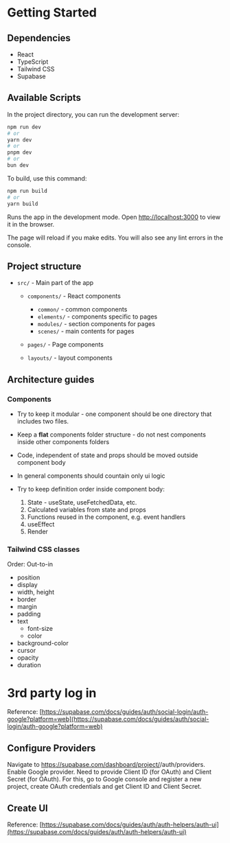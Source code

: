 # Getting Started

## Dependencies

- React
- TypeScript
- Tailwind CSS
- Supabase

## Available Scripts

In the project directory, you can run the development server:

```bash
npm run dev
# or
yarn dev
# or
pnpm dev
# or
bun dev
```

To build, use this command:

```bash
npm run build
# or
yarn build
```

Runs the app in the development mode.
Open [http://localhost:3000](http://localhost:3000) to view it in the browser.

The page will reload if you make edits.
You will also see any lint errors in the console.

## Project structure

- `src/` - Main part of the app

  - `components/` - React components

    - `common/` - common components
    - `elements/` - components specific to pages
    - `modules/` - section components for pages
    - `scenes/` - main contents for pages

  - `pages/` - Page components
  - `layouts/` - layout components

## Architecture guides

### Components

- Try to keep it modular - one component should be one directory that includes two files.

- Keep a **flat** components folder structure - do not nest components inside other components folders

- Code, independent of state and props should be moved outside component body

- In general components should countain only ui logic

- Try to keep definition order inside component body:
  1. State - useState, useFetchedData, etc.
  2. Calculated variables from state and props
  3. Functions reused in the component, e.g. event handlers
  4. useEffect
  5. Render

### Tailwind CSS classes

Order: Out-to-in

- position
- display
- width, height
- border
- margin
- padding
- text
  - font-size
  - color
- background-color
- cursor
- opacity
- duration

# 3rd party log in

Reference: [https://supabase.com/docs/guides/auth/social-login/auth-google?platform=web](https://supabase.com/docs/guides/auth/social-login/auth-google?platform=web)

## Configure Providers

Navigate to https://supabase.com/dashboard/project/<project-id>/auth/providers.
Enable Google provider.
Need to provide Client ID (for OAuth) and Client Secret (for OAuth).
For this, go to Google console and register a new project, create OAuth credentials and get Client ID and Client Secret.

## Create UI

Reference: [https://supabase.com/docs/guides/auth/auth-helpers/auth-ui](https://supabase.com/docs/guides/auth/auth-helpers/auth-ui)
